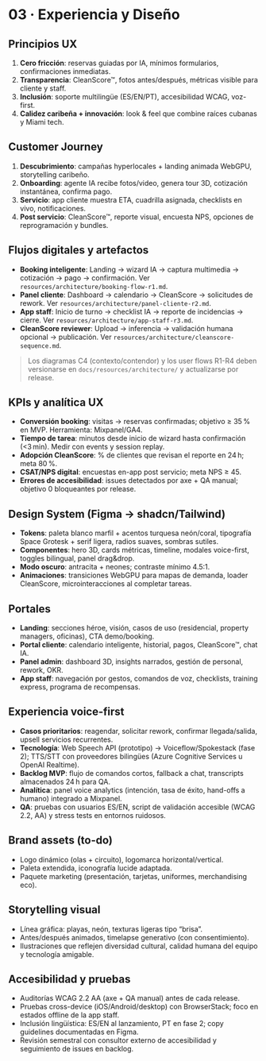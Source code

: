 # 03 · Experiencia y Diseño

## Principios UX
1. **Cero fricción**: reservas guiadas por IA, mínimos formularios, confirmaciones inmediatas.
2. **Transparencia**: CleanScore™, fotos antes/después, métricas visible para cliente y staff.
3. **Inclusión**: soporte multilingüe (ES/EN/PT), accesibilidad WCAG, voz-first.
4. **Calidez caribeña + innovación**: look & feel que combine raíces cubanas y Miami tech.

## Customer Journey
1. **Descubrimiento**: campañas hyperlocales + landing animada WebGPU, storytelling caribeño.
2. **Onboarding**: agente IA recibe fotos/video, genera tour 3D, cotización instantánea, confirma pago.
3. **Servicio**: app cliente muestra ETA, cuadrilla asignada, checklists en vivo, notificaciones.
4. **Post servicio**: CleanScore™, reporte visual, encuesta NPS, opciones de reprogramación y bundles.

## Flujos digitales y artefactos
- **Booking inteligente**: Landing → wizard IA → captura multimedia → cotización → pago → confirmación. Ver `resources/architecture/booking-flow-r1.md`.
- **Panel cliente**: Dashboard → calendario → CleanScore → solicitudes de rework. Ver `resources/architecture/panel-cliente-r2.md`.
- **App staff**: Inicio de turno → checklist IA → reporte de incidencias → cierre. Ver `resources/architecture/app-staff-r3.md`.
- **CleanScore reviewer**: Upload → inferencia → validación humana opcional → publicación. Ver `resources/architecture/cleanscore-sequence.md`.
> Los diagramas C4 (contexto/contendor) y los user flows R1-R4 deben versionarse en `docs/resources/architecture/` y actualizarse por release.

## KPIs y analítica UX
- **Conversión booking**: visitas → reservas confirmadas; objetivo ≥ 35 % en MVP. Herramienta: Mixpanel/GA4.
- **Tiempo de tarea**: minutos desde inicio de wizard hasta confirmación (<3 min). Medir con events y session replay.
- **Adopción CleanScore**: % de clientes que revisan el reporte en 24 h; meta 80 %.
- **CSAT/NPS digital**: encuestas en-app post servicio; meta NPS ≥ 45.
- **Errores de accesibilidad**: issues detectados por axe + QA manual; objetivo 0 bloqueantes por release.

## Design System (Figma → shadcn/Tailwind)
- **Tokens**: paleta blanco marfil + acentos turquesa neón/coral, tipografía Space Grotesk + serif ligera, radios suaves, sombras sutiles.
- **Componentes**: hero 3D, cards métricas, timeline, modales voice-first, toggles bilingual, panel drag&drop.
- **Modo oscuro**: antracita + neones; contraste mínimo 4.5:1.
- **Animaciones**: transiciones WebGPU para mapas de demanda, loader CleanScore, microinteracciones al completar tareas.

## Portales
- **Landing**: secciones héroe, visión, casos de uso (residencial, property managers, oficinas), CTA demo/booking.
- **Portal cliente**: calendario inteligente, historial, pagos, CleanScore™, chat IA.
- **Panel admin**: dashboard 3D, insights narrados, gestión de personal, rework, OKR.
- **App staff**: navegación por gestos, comandos de voz, checklists, training express, programa de recompensas.

## Experiencia voice-first
- **Casos prioritarios**: reagendar, solicitar rework, confirmar llegada/salida, upsell servicios recurrentes.
- **Tecnología**: Web Speech API (prototipo) → Voiceflow/Spokestack (fase 2); TTS/STT con proveedores bilingües (Azure Cognitive Services u OpenAI Realtime).
- **Backlog MVP**: flujo de comandos cortos, fallback a chat, transcripts almacenados 24 h para QA.
- **Analítica**: panel voice analytics (intención, tasa de éxito, hand-offs a humano) integrado a Mixpanel.
- **QA**: pruebas con usuarios ES/EN, script de validación accesible (WCAG 2.2, AA) y stress tests en entornos ruidosos.

## Brand assets (to-do)
- Logo dinámico (olas + circuito), logomarca horizontal/vertical.
- Paleta extendida, iconografía lucide adaptada.
- Paquete marketing (presentación, tarjetas, uniformes, merchandising eco).

## Storytelling visual
- Línea gráfica: playas, neón, texturas ligeras tipo “brisa”.
- Antes/después animados, timelapse generativo (con consentimiento).
- Ilustraciones que reflejen diversidad cultural, calidad humana del equipo y tecnología amigable.

## Accesibilidad y pruebas
- Auditorías WCAG 2.2 AA (axe + QA manual) antes de cada release.
- Pruebas cross-device (iOS/Android/desktop) con BrowserStack; foco en estados offline de la app staff.
- Inclusión lingüística: ES/EN al lanzamiento, PT en fase 2; copy guidelines documentadas en Figma.
- Revisión semestral con consultor externo de accesibilidad y seguimiento de issues en backlog.
